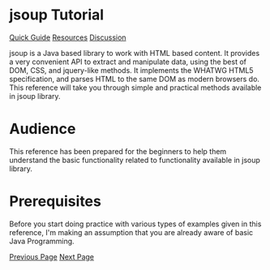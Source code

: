 # jsoup Tutorial
[Quick Guide](../jsoup/jsoup_quick_guide.md)
[Resources](../jsoup/jsoup_useful_resources.md)
[Discussion](../jsoup/jsoup_discussion.md)

jsoup is a Java based library to work with HTML based content. It provides a very convenient API to extract and manipulate data, using the best of DOM, CSS, and jquery-like methods. It implements the WHATWG HTML5 specification, and parses HTML to the same DOM as modern browsers do. This reference will take you through simple and practical methods available in jsoup library.

# Audience
This reference has been prepared for the beginners to help them understand the basic functionality related to functionality available in jsoup library.

# Prerequisites
Before you start doing practice with various types of examples given in this reference, I'm making an assumption that you are already aware of basic Java Programming.


[Previous Page](../jsoup/index.md) [Next Page](../jsoup/jsoup_overview.md) 
